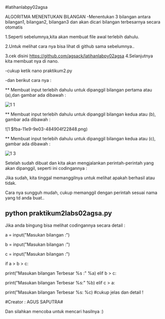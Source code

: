 #latihanlabpy02agsa

ALGORITMA MENENTUKAN BILANGAN
-Menentukan 3 bilangan antara bilangan1, bilangan2, bilangan3 dan akan 
dicari bilangan terbesarnya secara otomatis

1.Seperti sebelumnya,kita akan membuat file awal terlebih dahulu.

2.Untuk melihat cara nya bisa lihat di github sama sebelumnya..

3.cek disini https://github.com/agsack/latihanlabpy02agsa
4.Selanjutnya kita membuat nya di nano.

-cukup ketik nano praktikum2.py

-dan berikut cara nya :

** Membuat input terlebih dahulu untuk dipanggil bilangan pertama atau 
(a),dan gambar ada dibawah :

![1 
1](https://user-images.githubusercontent.com/46734315/52707515-77181400-2fba-11e9-9ebf-c7814a5b1c98.png)


** Membuat input terlebih dahulu untuk dipanggil bilangan kedua atau 
(b), gambar ada dibawah :


![1
$fba-11e9-9e03-484904f22848.png)


** Membuat input terlebih dahulu untuk dipanggil bilangan kedua atau 
(c), gambar ada dibawah :


![1 
3](https://user-images.githubusercontent.com/46734315/52707652-bf373680-2fba-11e9-9357-0750817b6d54.png)


Setelah sudah dibuat dan kita akan mengjalankan perintah-perintah yang 
akan dipanggil, seperti ini codingannya :

Jika sudah, kita tinggal memanggilnya untuk melihat apakah berhasil atau 
tidak.

Cara nya sungguh mudah, cukup memanggil dengan perintah sesuai nama yang 
td anda buat..

## python praktikum2labs02agsa.py ###
Jika anda bingung bisa melihat codingannya secara detail :

a = input("Masukan bilangan :")

b = input("Masukan bilangan :")

c = input("Masukan bilangan :")

if a > b > c:

print("Masukan bilangan Terbesar %s :" %a)
elif b > c:

print("Masukan bilangan Terbesar %s:" %b)
elif c > a:

print("Masukan bilangan Terbesar %s: %c)
#cukup jelas dan detail !

#Creator : AGUS SAPUTRA#

Dan silahkan mencoba untuk mencari hasilnya :)
